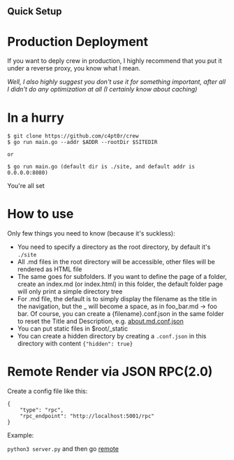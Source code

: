 Quick Setup
-------------

Production Deployment
==========

If you want to deply crew in production, I highly recommend that you put it under a reverse proxy, you know what I mean.

<i>Well, I also highly suggest you don't use it for something important, after all I didn't do any optimization at all (I certainly know about caching)</i>


In a hurry
===============

```
$ git clone https://github.com/c4pt0r/crew
$ go run main.go --addr $ADDR --rootDir $SITEDIR

or 

$ go run main.go (default dir is ./site, and default addr is 0.0.0.0:8080)
```

You're all set


How to use
============

Only few things you need to know (because it's suckless):

* You need to specify a directory as the root directory, by default it's `./site`
* All .md files in the root directory will be accessible, other files will be rendered as HTML file
* The same goes for subfolders. If you want to define the page of a folder, create an index.md (or index.html) in this folder, the default folder page will only print a simple directory tree
* For .md file, the default is to simply display the filename as the title in the navigation, but the _ will become a space, as in foo_bar.md -> foo bar. Of course, you can create a {filename}.conf.json in the same folder to reset the Title and Description,  e.g. [about.md.conf.json](https://github.com/c4pt0r/crew/blob/master/site/about.md.conf.json)
* You can put static files in $root/_static
* You can create a hidden directory by creating a `.conf.json` in this directory with content `{"hidden": true}`


Remote Render via JSON RPC(2.0)
=======


Create a config file like this:

```
{
    "type": "rpc",
    "rpc_endpoint": "http://localhost:5001/rpc"
}
```

Example: 

`python3 server.py` and then go [remote](./remote)

